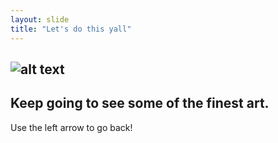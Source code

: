 ```yaml
---
layout: slide
title: "Let's do this yall"
---
```

![alt text](https://i.pinimg.com/236x/18/56/4d/18564d6dcc3982e1a5322778eb2c59be.jpg)
---
## Keep going to see some of the finest art.

Use the left arrow to go back!
